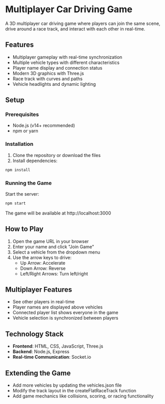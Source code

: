 # Multiplayer Car Driving Game

A 3D multiplayer car driving game where players can join the same scene, drive around a race track, and interact with each other in real-time.

## Features

- Multiplayer gameplay with real-time synchronization
- Multiple vehicle types with different characteristics
- Player name display and connection status
- Modern 3D graphics with Three.js
- Race track with curves and paths
- Vehicle headlights and dynamic lighting

## Setup

### Prerequisites

- Node.js (v14+ recommended)
- npm or yarn

### Installation

1. Clone the repository or download the files
2. Install dependencies:

```bash
npm install
```

### Running the Game

Start the server:

```bash
npm start
```

The game will be available at http://localhost:3000

## How to Play

1. Open the game URL in your browser
2. Enter your name and click "Join Game"
3. Select a vehicle from the dropdown menu
4. Use the arrow keys to drive:
   - Up Arrow: Accelerate
   - Down Arrow: Reverse
   - Left/Right Arrows: Turn left/right

## Multiplayer Features

- See other players in real-time
- Player names are displayed above vehicles
- Connected player list shows everyone in the game
- Vehicle selection is synchronized between players

## Technology Stack

- **Frontend**: HTML, CSS, JavaScript, Three.js
- **Backend**: Node.js, Express
- **Real-time Communication**: Socket.io

## Extending the Game

- Add more vehicles by updating the vehicles.json file
- Modify the track layout in the createFlatRaceTrack function
- Add game mechanics like collisions, scoring, or racing functionality 